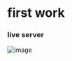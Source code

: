 # first work

### live server

![image](https://user-images.githubusercontent.com/85963951/162160804-7350e209-ee38-44c2-8aea-addd1f3621b3.png)
